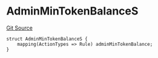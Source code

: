 # AdminMinTokenBalanceS
[Git Source](https://github.com/thrackle-io/tron/blob/d5c4da9c910c7f583b74a714399bd64fbb32b616/src/client/token/handler/diamond/RuleStorage.sol)


```solidity
struct AdminMinTokenBalanceS {
    mapping(ActionTypes => Rule) adminMinTokenBalance;
}
```

